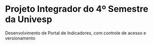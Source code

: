 # Projeto Integrador do 4º Semestre da Univesp
Desenvolvimento de Portal de Indicadores, com controle de acesso e versionamento
